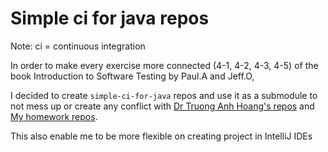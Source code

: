 # Simple ci for java repos

Note: ci = continuous integration

In order to make every exercise more connected (4-1, 4-2, 4-3, 4-5) of the book Introduction to Software Testing by Paul.A and Jeff.O,

I decided to create `simple-ci-for-java` repos and use it as a submodule to not mess up or create any conflict with [Dr Truong Anh Hoang's repos](https://github.com/truonganhhoang/Software-Testing-2020-USTH) and [My homework repos](https://github.com/dinhanhx/Software-Testing-2020-USTH).

This also enable me to be more flexible on creating project in IntelliJ IDEs
